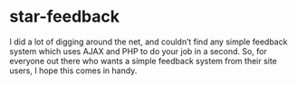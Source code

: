 # star-feedback
I did a lot of digging around the net, and couldn’t find any simple feedback system which uses AJAX and PHP to do your job in a second. So, for everyone out there who wants a simple feedback system from their site users, I hope this comes in handy.
